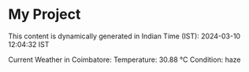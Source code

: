 # My Project

This content is dynamically generated in Indian Time (IST): 2024-03-10 12:04:32 IST


Current Weather in Coimbatore:
Temperature: 30.88 °C
Condition: haze
